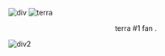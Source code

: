 ![div](https://i.imgur.com/n1oCvyI.png)
   ![terra](https://i.imgur.com/uV72TeM.png)
<p align="center"   ![image](https://github.com/user-attachments/assets/994dacd8-14e5-4aa2-a8b6-138dd5bdc7f8) </p>

   <p align="center"> terra #1 fan . </p>

![div2](https://github.com/user-attachments/assets/a8291095-4295-4501-b970-b729fb52600e)

